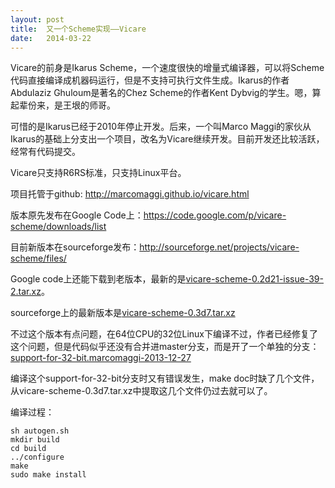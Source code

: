 ```yaml
---
layout: post
title:  又一个Scheme实现——Vicare
date:   2014-03-22
---
```

Vicare的前身是Ikarus Scheme，一个速度很快的增量式编译器，可以将Scheme代码直接编译成机器码运行，但是不支持可执行文件生成。Ikarus的作者Abdulaziz Ghuloum是著名的Chez Scheme的作者Kent Dybvig的学生。嗯，算起辈份来，是王垠的师哥。

可惜的是Ikarus已经于2010年停止开发。后来，一个叫Marco Maggi的家伙从Ikarus的基础上分支出一个项目，改名为Vicare继续开发。目前开发还比较活跃，经常有代码提交。

Vicare只支持R6RS标准，只支持Linux平台。

项目托管于github: <http://marcomaggi.github.io/vicare.html>

版本原先发布在Google Code上：<https://code.google.com/p/vicare-scheme/downloads/list>

目前新版本在sourceforge发布：<http://sourceforge.net/projects/vicare-scheme/files/>

Google code上还能下载到老版本，最新的是[vicare-scheme-0.2d21-issue-39-2.tar.xz](https://vicare-scheme.googlecode.com/files/vicare-scheme-0.2d21-issue-39-2.tar.xz)。  

sourceforge上的最新版本是[vicare-scheme-0.3d7.tar.xz](http://sourceforge.net/projects/vicare-scheme/files/0.3/vicare-scheme-0.3d7.tar.xz/download)

不过这个版本有点问题，在64位CPU的32位Linux下编译不过，作者已经修复了这个问题，但是代码似乎还没有合并进master分支，而是开了一个单独的分支：[support-for-32-bit.marcomaggi-2013-12-27](https://github.com/marcomaggi/vicare/tree/support-for-32-bit.marcomaggi-2013-12-27)

编译这个support-for-32-bit分支时又有错误发生，make doc时缺了几个文件，从vicare-scheme-0.3d7.tar.xz中提取这几个文件仍过去就可以了。

编译过程：

    sh autogen.sh
    mkdir build
    cd build
    ../configure
    make
    sudo make install

    